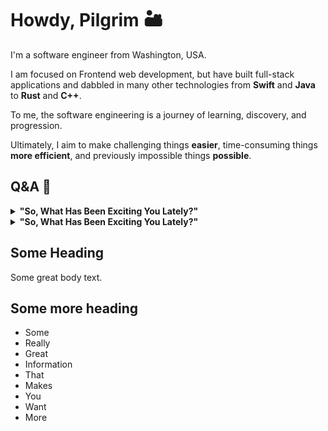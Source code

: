 # Howdy, Pilgrim 🏜️

I'm a software engineer from Washington, USA.

I am focused on Frontend web development, but have built full-stack applications and dabbled in many other technologies from **Swift** and **Java** to **Rust** and **C++**.

To me, the software engineering is a journey of learning, discovery, and progression.

Ultimately, I aim to make challenging things **easier**, time-consuming things **more efficient**, and previously impossible things **possible**.

## Q&A 🙋

<details>
  <summary>
    <strong>"So, What Has Been Exciting You Lately?"</strong>
  </summary>

  #### The following have currently been striking my fancy
  
  <ul>
    <li>
      CSS. Always.
    </li>
    <li>
      Bun 🥟
    </li>
    <li>
      Swift
    </li>
    <li>
      Data structures and algorithms
    </li>
    <li>
      Typescript
    </li>
    <li>
      Xcode
    </li>
  </ul>
</details>

<details>
  <summary>
    <strong>"So, What Has Been Exciting You Lately?"</strong>
  </summary>

  #### The following have currently been striking my fancy
  
  <ul>
    <li>
      CSS. Always.
    </li>
    <li>
      Bun 🥟
    </li>
    <li>
      Swift
    </li>
    <li>
      Data structures and algorithms
    </li>
    <li>
      Typescript
    </li>
    <li>
      Xcode
    </li>
  </ul>
</details>

## Some Heading

Some great body text.

## Some more heading
- Some
- Really
- Great
- Information
- That
- Makes
- You
- Want
- More
